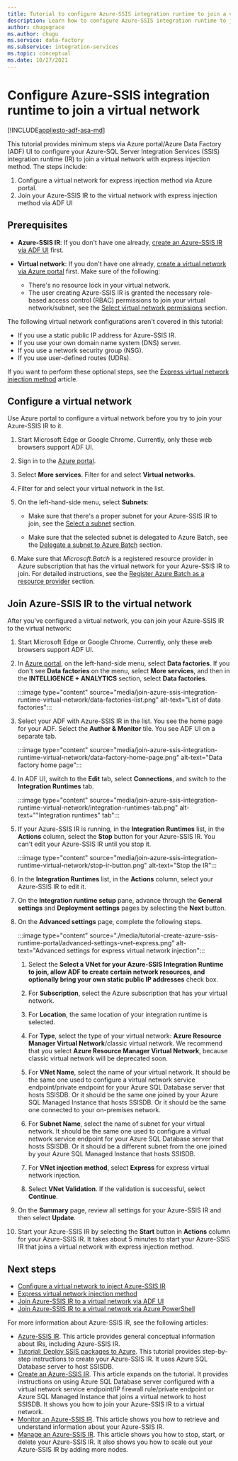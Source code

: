 ```yaml
---
title: Tutorial to configure Azure-SSIS integration runtime to join a virtual network
description: Learn how to configure Azure-SSIS integration runtime to join a virtual network. 
author: chugugrace
ms.author: chugu
ms.service: data-factory
ms.subservice: integration-services
ms.topic: conceptual
ms.date: 10/27/2021
---
```


# Configure Azure-SSIS integration runtime to join a virtual network

[!INCLUDE[appliesto-adf-asa-md](includes/appliesto-adf-asa-md.md)]

This tutorial provides minimum steps via Azure portal/Azure Data Factory (ADF) UI to configure your Azure-SQL Server Integration Services (SSIS) integration runtime (IR) to join a virtual network with express injection method.  The steps include:

1. Configure a virtual network for express injection method via Azure portal.
1. Join your Azure-SSIS IR to the virtual network with express injection method via ADF UI

## Prerequisites

- **Azure-SSIS IR**: If you don't have one already, [create an Azure-SSIS IR via ADF UI](tutorial-deploy-ssis-packages-azure.md) first.

- **Virtual network**: If you don't have one already, [create a virtual network via Azure portal](../virtual-network/quick-create-portal.md) first. Make sure of the following:
  - There's no resource lock in your virtual network.
  - The user creating Azure-SSIS IR is granted the necessary role-based access control (RBAC) permissions to join your virtual network/subnet, see the [Select virtual network permissions](azure-ssis-integration-runtime-express-virtual-network-injection.md#perms) section.

The following virtual network configurations aren't covered in this tutorial:

- If you use a static public IP address for Azure-SSIS IR.
- If you use your own domain name system (DNS) server.
- If you use a network security group (NSG).
- If you use user-defined routes (UDRs).

If you want to perform these optional steps, see the [Express virtual network injection method](azure-ssis-integration-runtime-express-virtual-network-injection.md) article.

## Configure a virtual network

Use Azure portal to configure a virtual network before you try to join your Azure-SSIS IR to it.

1. Start Microsoft Edge or Google Chrome. Currently, only these web browsers support ADF UI.

1. Sign in to the [Azure portal](https://portal.azure.com).

1. Select **More services**. Filter for and select **Virtual networks**.

1. Filter for and select your virtual network in the list.

1. On the left-hand-side menu, select **Subnets**:

   - Make sure that there's a proper subnet for your Azure-SSIS IR to join, see the [Select a subnet](azure-ssis-integration-runtime-express-virtual-network-injection.md#subnet) section.

   - Make sure that the selected subnet is delegated to Azure Batch, see the [Delegate a subnet to Azure Batch](azure-ssis-integration-runtime-virtual-network-configuration.md#delegatesubnet) section.

1. Make sure that *Microsoft.Batch* is a registered resource provider in Azure subscription that has the virtual network for your Azure-SSIS IR to join. For detailed instructions, see the [Register Azure Batch as a resource provider](azure-ssis-integration-runtime-virtual-network-configuration.md#registerbatch) section.

## Join Azure-SSIS IR to the virtual network

After you've configured a virtual network, you can join your Azure-SSIS IR to the virtual network:

1. Start Microsoft Edge or Google Chrome. Currently, only these web browsers support ADF UI.

1. In [Azure portal](https://portal.azure.com), on the left-hand-side menu, select **Data factories**. If you don't see **Data factories** on the menu, select **More services**, and then in the **INTELLIGENCE + ANALYTICS** section, select **Data factories**.

   :::image type="content" source="media/join-azure-ssis-integration-runtime-virtual-network/data-factories-list.png" alt-text="List of data factories":::

1. Select your ADF with Azure-SSIS IR in the list. You see the home page for your ADF. Select the **Author & Monitor** tile. You see ADF UI on a separate tab.

   :::image type="content" source="media/join-azure-ssis-integration-runtime-virtual-network/data-factory-home-page.png" alt-text="Data factory home page":::

1. In ADF UI, switch to the **Edit** tab, select **Connections**, and switch to the **Integration Runtimes** tab.

   :::image type="content" source="media/join-azure-ssis-integration-runtime-virtual-network/integration-runtimes-tab.png" alt-text="&quot;Integration runtimes&quot; tab":::

1. If your Azure-SSIS IR is running, in the **Integration Runtimes** list, in the **Actions** column, select the **Stop** button for your Azure-SSIS IR. You can't edit your Azure-SSIS IR until you stop it.

   :::image type="content" source="media/join-azure-ssis-integration-runtime-virtual-network/stop-ir-button.png" alt-text="Stop the IR":::

1. In the **Integration Runtimes** list, in the **Actions** column, select your Azure-SSIS IR to edit it.

1. On the **Integration runtime setup** pane, advance through the **General settings** and **Deployment settings** pages by selecting the **Next** button.

1. On the **Advanced settings** page, complete the following steps.

   :::image type="content" source="./media/tutorial-create-azure-ssis-runtime-portal/advanced-settings-vnet-express.png" alt-text="Advanced settings for express virtual network injection":::

   1. Select the **Select a VNet for your Azure-SSIS Integration Runtime to join, allow ADF to create certain network resources, and optionally bring your own static public IP addresses** check box.

   1. For **Subscription**, select the Azure subscription that has your virtual network.

   1. For **Location**, the same location of your integration runtime is selected.

   1. For **Type**, select the type of your virtual network: **Azure Resource Manager Virtual Network**/classic virtual network. We recommend that you select **Azure Resource Manager Virtual Network**, because classic virtual network will be deprecated soon.

   1. For **VNet Name**, select the name of your virtual network. It should be the same one used to configure a virtual network service endpoint/private endpoint for your Azure SQL Database server that hosts SSISDB. Or it should be the same one joined by your Azure SQL Managed Instance that hosts SSISDB. Or it should be the same one connected to your on-premises network.

   1. For **Subnet Name**, select the name of subnet for your virtual network. It should be the same one used to configure a virtual network service endpoint for your Azure SQL Database server that hosts SSISDB. Or it should be a different subnet from the one joined by your Azure SQL Managed Instance that hosts SSISDB.

   1. For **VNet injection method**, select **Express** for express virtual network injection.

   1. Select **VNet Validation**. If the validation is successful, select **Continue**.

1. On the **Summary** page, review all settings for your Azure-SSIS IR and then select **Update**.

1. Start your Azure-SSIS IR by selecting the **Start** button in **Actions** column for your Azure-SSIS IR. It takes about 5 minutes to start your Azure-SSIS IR that joins a virtual network with express injection method.

## Next steps

- [Configure a virtual network to inject Azure-SSIS IR](azure-ssis-integration-runtime-virtual-network-configuration.md)
- [Express virtual network injection method](azure-ssis-integration-runtime-express-virtual-network-injection.md)
- [Join Azure-SSIS IR to a virtual network via ADF UI](join-azure-ssis-integration-runtime-virtual-network-ui.md)
- [Join Azure-SSIS IR to a virtual network via Azure PowerShell](join-azure-ssis-integration-runtime-virtual-network-powershell.md)

For more information about Azure-SSIS IR, see the following articles: 

- [Azure-SSIS IR](concepts-integration-runtime.md#azure-ssis-integration-runtime). This article provides general conceptual information about IRs, including Azure-SSIS IR. 
- [Tutorial: Deploy SSIS packages to Azure](tutorial-deploy-ssis-packages-azure.md). This tutorial provides step-by-step instructions to create your Azure-SSIS IR. It uses Azure SQL Database server to host SSISDB. 
- [Create an Azure-SSIS IR](create-azure-ssis-integration-runtime.md). This article expands on the tutorial. It provides instructions on using Azure SQL Database server configured with a virtual network service endpoint/IP firewall rule/private endpoint or Azure SQL Managed Instance that joins a virtual network to host SSISDB. It shows you how to join your Azure-SSIS IR to a virtual network. 
- [Monitor an Azure-SSIS IR](monitor-integration-runtime.md#azure-ssis-integration-runtime). This article shows you how to retrieve and understand information about your Azure-SSIS IR.
- [Manage an Azure-SSIS IR](manage-azure-ssis-integration-runtime.md). This article shows you how to stop, start, or delete your Azure-SSIS IR. It also shows you how to scale out your Azure-SSIS IR by adding more nodes.
